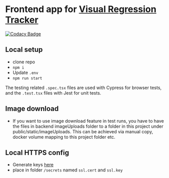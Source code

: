 # Frontend app for [Visual Regression Tracker](https://github.com/Visual-Regression-Tracker/Visual-Regression-Tracker)

[![Codacy Badge](https://app.codacy.com/project/badge/Grade/6e0ad7c1492440cbb95181003c8dccc4)](https://www.codacy.com/gh/Visual-Regression-Tracker/frontend?utm_source=github.com&utm_medium=referral&utm_content=Visual-Regression-Tracker/frontend&utm_campaign=Badge_Grade)

## Local setup

- clone repo
- `npm i`
- Update `.env`
- `npm run start`

The testing related `.spec.tsx` files are used with Cypress for browser tests, and the `.test.tsx` files with Jest for unit tests.

## Image download
 
 - If you want to use image download feature in test runs, you have to have the files in backend imageUploads folder to a folder in this project under public/static/imageUploads. This can be achieved via manual copy, docker volume mapping to this project folder etc.

## Local HTTPS config

- Generate keys [here](https://www.selfsignedcertificate.com/)
- place in folder `/secrets` named `ssl.cert` and `ssl.key`
